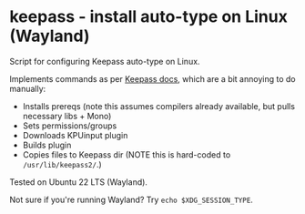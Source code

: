 # keepass - install auto-type on Linux (Wayland)
Script for configuring Keepass auto-type on Linux.

Implements commands as per [Keepass docs](https://keepass.info/help/kb/autotype_wayland.html), which are a bit annoying to do manually:

- Installs prereqs (note this assumes compilers already available, but pulls necessary libs + Mono)
- Sets permissions/groups
- Downloads KPUinput plugin
- Builds plugin
- Copies files to Keepass dir (NOTE this is hard-coded to `/usr/lib/keepass2/`.)

Tested on Ubuntu 22 LTS (Wayland). 

Not sure if you're running Wayland? Try `echo $XDG_SESSION_TYPE`.
